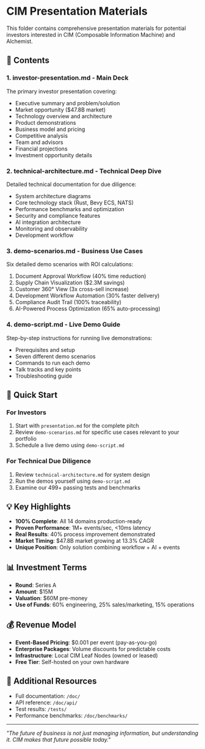 # CIM Presentation Materials

This folder contains comprehensive presentation materials for potential investors interested in CIM (Composable Information Machine) and Alchemist.

## 📁 Contents

### 1. **investor-presentation.md** - Main Deck
The primary investor presentation covering:
- Executive summary and problem/solution
- Market opportunity ($47.8B market)
- Technology overview and architecture
- Product demonstrations
- Business model and pricing
- Competitive analysis
- Team and advisors
- Financial projections
- Investment opportunity details

### 2. **technical-architecture.md** - Technical Deep Dive
Detailed technical documentation for due diligence:
- System architecture diagrams
- Core technology stack (Rust, Bevy ECS, NATS)
- Performance benchmarks and optimization
- Security and compliance features
- AI integration architecture
- Monitoring and observability
- Development workflow

### 3. **demo-scenarios.md** - Business Use Cases
Six detailed demo scenarios with ROI calculations:
1. Document Approval Workflow (40% time reduction)
2. Supply Chain Visualization ($2.3M savings)
3. Customer 360° View (3x cross-sell increase)
4. Development Workflow Automation (30% faster delivery)
5. Compliance Audit Trail (100% traceability)
6. AI-Powered Process Optimization (65% auto-processing)

### 4. **demo-script.md** - Live Demo Guide
Step-by-step instructions for running live demonstrations:
- Prerequisites and setup
- Seven different demo scenarios
- Commands to run each demo
- Talk tracks and key points
- Troubleshooting guide

## 🚀 Quick Start

### For Investors
1. Start with `presentation.md` for the complete pitch
2. Review `demo-scenarios.md` for specific use cases relevant to your portfolio
3. Schedule a live demo using `demo-script.md`

### For Technical Due Diligence
1. Review `technical-architecture.md` for system design
2. Run the demos yourself using `demo-script.md`
3. Examine our 499+ passing tests and benchmarks

## 💡 Key Highlights

- **100% Complete**: All 14 domains production-ready
- **Proven Performance**: 1M+ events/sec, <10ms latency
- **Real Results**: 40% process improvement demonstrated
- **Market Timing**: $47.8B market growing at 13.3% CAGR
- **Unique Position**: Only solution combining workflow + AI + events

## 📊 Investment Terms

- **Round**: Series A
- **Amount**: $15M
- **Valuation**: $60M pre-money
- **Use of Funds**: 60% engineering, 25% sales/marketing, 15% operations

## 💰 Revenue Model

- **Event-Based Pricing**: $0.001 per event (pay-as-you-go)
- **Enterprise Packages**: Volume discounts for predictable costs
- **Infrastructure**: Local CIM Leaf Nodes (owned or leased)
- **Free Tier**: Self-hosted on your own hardware

## 🔗 Additional Resources

- Full documentation: `/doc/`
- API reference: `/doc/api/`
- Test results: `/tests/`
- Performance benchmarks: `/doc/benchmarks/`

---

*"The future of business is not just managing information, but understanding it. CIM makes that future possible today."* 